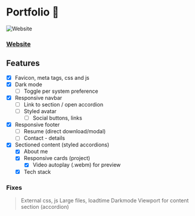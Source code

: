 # Portfolio 📁 

<img alt="Website" src="https://img.shields.io/website?down_message=Down&label=Website&up_message=Up&url=https://blacksmithop.github.io/Portfolio/">

### [Website](https://blacksmithop.github.io/Portfolio/#)
## Features 
- [x] Favicon, meta tags, css and js
- [x] Dark mode
  - [ ] Toggle per system preference
- [x] Responsive navbar
  - [ ] Link to section / open accordion
  - [ ] Styled avatar
    - [ ] Social buttons, links
- [x] Responsive footer
  - [ ] Resume (direct download/modal)
  - [ ] Contact - details
- [x] Sectioned content (styled accordions)
  - [x] About me
  - [x] Responsive cards (project)
    - [x] Video autoplay (.webm) for preview
  - [x] Tech stack
### Fixes
> External css, js
> Large files, loadtime
> Darkmode
> Viewport for content section (accordion)

